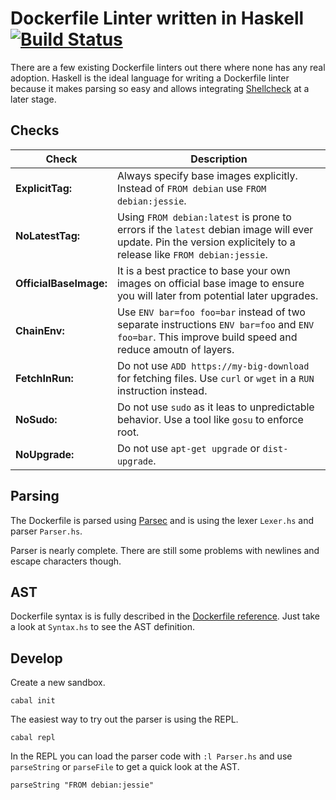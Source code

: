 # Dockerfile Linter written in Haskell [![Build Status](https://travis-ci.org/lukasmartinelli/hadolint.svg)](https://travis-ci.org/lukasmartinelli/hadolint)

There are a few existing Dockerfile linters out there where none has any real adoption. Haskell is the ideal language for writing a Dockerfile linter because it makes parsing so easy and allows integrating [Shellcheck](https://github.com/koalaman/shellcheck) at a later stage.

## Checks

| Check                 | Description
|-----------------------|-----------------------------------
| **ExplicitTag:**      | Always specify base images explicitly. Instead of `FROM debian` use `FROM debian:jessie`.
| **NoLatestTag:**      | Using `FROM debian:latest` is prone to errors if the `latest` debian image will ever update. Pin the version explicitely to a release like `FROM debian:jessie`.
| **OfficialBaseImage:**| It is a best practice to base your own images on official base image to ensure you will later from potential later upgrades.
| **ChainEnv:**         | Use `ENV bar=foo foo=bar` instead of two separate instructions `ENV bar=foo` and `ENV foo=bar`. This improve build speed and reduce amoutn of layers.
| **FetchInRun:**       | Do not use `ADD https://my-big-download` for fetching files. Use `curl` or `wget` in a `RUN` instruction instead.
| **NoSudo:**           | Do not use `sudo` as it leas to unpredictable behavior. Use a tool like `gosu` to enforce root.
| **NoUpgrade:**        | Do not use `apt-get upgrade` or `dist-upgrade`.

## Parsing

The Dockerfile is parsed using [Parsec](https://wiki.haskell.org/Parsec) and is using the lexer `Lexer.hs` and parser `Parser.hs`.

Parser is nearly complete. There are still some problems with newlines and escape characters though.

## AST

Dockerfile syntax is is fully described in the [Dockerfile reference](http://docs.docker.com/engine/reference/builder/).
Just take a look at `Syntax.hs` to see the AST definition.

## Develop

Create a new sandbox.

```
cabal init
```

The easiest way to try out the parser is using the REPL.

```
cabal repl
```

In the REPL you can load the parser code with `:l Parser.hs` and use `parseString` or `parseFile` to get a quick look at the AST.

```
parseString "FROM debian:jessie"
```
